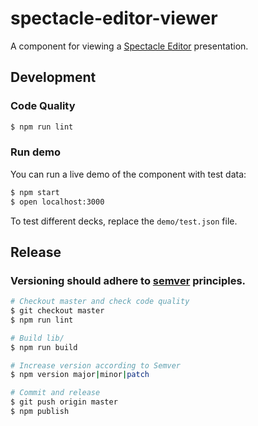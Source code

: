 # spectacle-editor-viewer

A component for viewing a [Spectacle Editor][] presentation.

## Development

### Code Quality

```sh
$ npm run lint
```

### Run demo

You can run a live demo of the component with test data:

```sh
$ npm start
$ open localhost:3000
```

To test different decks, replace the `demo/test.json` file.

## Release

### Versioning should adhere to [semver][] principles.

```sh
# Checkout master and check code quality
$ git checkout master
$ npm run lint

# Build lib/
$ npm run build

# Increase version according to Semver
$ npm version major|minor|patch

# Commit and release
$ git push origin master
$ npm publish
```

[semver]: http://semver.org/
[Spectacle Editor]: https://github.com/FormidableLabs/spectacle-editor
